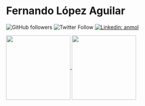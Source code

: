 # Fernando López Aguilar
![GitHub followers](https://img.shields.io/github/followers/flopezag?label=Follow&style=social)
![Twitter Follow](https://img.shields.io/twitter/follow/flopezaguilar?label=Follow)
[![Linkedin: anmol](https://img.shields.io/badge/-fernandolopezaguilar-blue?style=flat-square&logo=Linkedin&logoColor=white&link=https://www.linkedin.com/adammiltonbarker/)](https://www.linkedin.com/adammiltonbarker/)


<p>
  <a href="https://github-readme-stats.vercel.app/api?username=flopezag" title="Go to Source">
    <img height=175 align="center" src="https://github-readme-stats.vercel.app/api?username=adammiltonbarker&show_icons=true">
  </a>
  <a href="https://github-readme-stats.vercel.app/api/top-langs/?username=flopezag">
    <img height=175 align="center" src="https://github-readme-stats.vercel.app/api/top-langs/?username=adammiltonbarker&hide=TeX&layout=compact" />
  </a>
</p>

